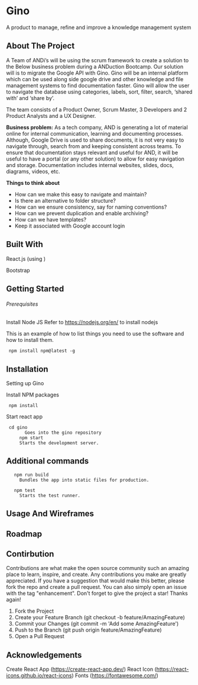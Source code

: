 # Gino
A product to manage, refine and improve a knowledge management system

## About The Project
A Team of ANDi’s will be using the scrum framework to create a solution to the Below business problem during a ANDuction Bootcamp. Our solution will is to migrate the Google API with Gino. Gino will be an internal platform which can be used along side google drive and other knowledge and file management systems to find documentation faster. Gino will allow the user to navigate the database using categories, labels, sort, filter, search, ‘shared with’ and ‘share by’.

The team consists of a Product Owner, Scrum Master, 3 Developers and 2 Product Analysts and a UX Designer.

**Business problem:**
As a tech company, AND is generating a lot of material online for internal communication, learning and documenting processes. Although, Google Drive is used to share documents, it is not very easy to navigate through, search from and keeping consistent across teams. To ensure that documentation stays relevant and useful for AND, it will be useful to have a portal (or any other solution) to allow for easy navigation and storage. Documentation includes internal websites, slides, docs, diagrams, videos, etc.

**Things to think about**
- How can we make this easy to navigate and maintain?
- Is there an alternative to folder structure?
- How can we ensure consistency, say for naming conventions?
- How can we prevent duplication and enable archiving?
- How can we have templates?
- Keep it associated with Google account login


## Built With
React.js (using )

Bootstrap

## Getting Started

###### Prerequisites
Install Node JS
Refer to https://nodejs.org/en/ to install nodejs

This is an example of how to list things you need to use the software and how to install them.

     npm install npm@latest -g


## Installation
Setting up Gino

Install NPM packages

     npm install

Start react app

     cd gino
		   Goes into the gino repository
		 npm start
	     Starts the development server.

## Additional commands

	   npm run build
	     Bundles the app into static files for production.

	   npm test
	     Starts the test runner.


## Usage And Wireframes

## Roadmap


## Contirbution

Contributions are what make the open source community such an amazing place to learn, inspire, and create. Any contributions you make are greatly appreciated.
If you have a suggestion that would make this better, please fork the repo and create a pull request. You can also simply open an issue with the tag "enhancement". Don't forget to give the project a star! Thanks again!

1. Fork the Project
2. Create your Feature Branch (git checkout -b feature/AmazingFeature)
3. Commit your Changes (git commit -m 'Add some AmazingFeature')
4. Push to the Branch (git push origin feature/AmazingFeature)
5. Open a Pull Request


## Acknowledgements

Create React App (https://create-react-app.dev/)
React Icon (https://react-icons.github.io/react-icons)
Fonts (https://fontawesome.com/)
